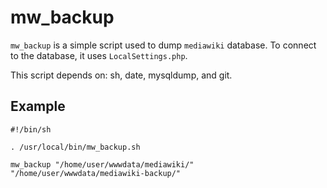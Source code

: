 mw_backup
=========

`mw_backup` is a simple script used to dump `mediawiki` database. To connect to
the database, it uses `LocalSettings.php`.

This script depends on: sh, date, mysqldump, and git.

## Example

```
#!/bin/sh

. /usr/local/bin/mw_backup.sh

mw_backup "/home/user/wwwdata/mediawiki/" "/home/user/wwwdata/mediawiki-backup/"
```
